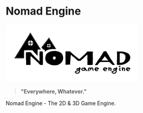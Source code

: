 # Nomad Engine

![로고](./Resources/Images/Logo.png)

> **"Everywhere, Whatever."**

Nomad Engine - The 2D & 3D Game Engine.